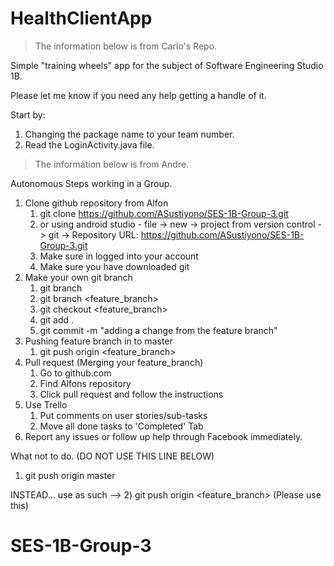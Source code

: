 # HealthClientApp
> The information below is from Carlo's Repo.

Simple "training wheels" app for the subject of Software Engineering Studio 1B.


Please let me know if you need any help getting a handle of it.

Start by:

1) Changing the package name to your team number.
2) Read the LoginActivity.java file.

>The information below is from Andre.

Autonomous Steps working in a Group.
1) Clone github repository from Alfon
    1) git clone https://github.com/ASustiyono/SES-1B-Group-3.git
    2) or using android studio - file -> new -> project from version control -> git -> Repository URL: https://github.com/ASustiyono/SES-1B-Group-3.git                 
    3) Make sure in logged into your account
    4) Make sure you have downloaded git
2) Make your own git branch
    1) git branch
    2) git branch <feature_branch>
    3) git checkout <feature_branch>
    4) git add .
    5) git commit -m "adding a change from the feature branch"
3) Pushing feature branch in to master
    1) git push origin <feature_branch>
4) Pull request (Merging your feature_branch)
    1) Go to github.com
    2) Find Alfons repository
    3) Click pull request and follow the instructions
5) Use Trello
    1) Put comments on user stories/sub-tasks
    2) Move all done tasks to 'Completed' Tab
6) Report any issues or follow up help through Facebook immediately.

What not to do. (DO NOT USE THIS LINE BELOW)
1) git push origin master

INSTEAD... use as such --> 
    2) git push origin <feature_branch> (Please use this)

# SES-1B-Group-3
